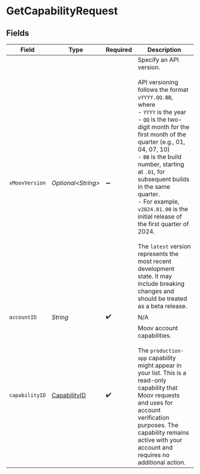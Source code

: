 # GetCapabilityRequest


## Fields

| Field                                                                                                                                                                                                                                                                                                                                                                                                                                                                                                                             | Type                                                                                                                                                                                                                                                                                                                                                                                                                                                                                                                              | Required                                                                                                                                                                                                                                                                                                                                                                                                                                                                                                                          | Description                                                                                                                                                                                                                                                                                                                                                                                                                                                                                                                       |
| --------------------------------------------------------------------------------------------------------------------------------------------------------------------------------------------------------------------------------------------------------------------------------------------------------------------------------------------------------------------------------------------------------------------------------------------------------------------------------------------------------------------------------- | --------------------------------------------------------------------------------------------------------------------------------------------------------------------------------------------------------------------------------------------------------------------------------------------------------------------------------------------------------------------------------------------------------------------------------------------------------------------------------------------------------------------------------- | --------------------------------------------------------------------------------------------------------------------------------------------------------------------------------------------------------------------------------------------------------------------------------------------------------------------------------------------------------------------------------------------------------------------------------------------------------------------------------------------------------------------------------- | --------------------------------------------------------------------------------------------------------------------------------------------------------------------------------------------------------------------------------------------------------------------------------------------------------------------------------------------------------------------------------------------------------------------------------------------------------------------------------------------------------------------------------- |
| `xMoovVersion`                                                                                                                                                                                                                                                                                                                                                                                                                                                                                                                    | *Optional\<String>*                                                                                                                                                                                                                                                                                                                                                                                                                                                                                                               | :heavy_minus_sign:                                                                                                                                                                                                                                                                                                                                                                                                                                                                                                                | Specify an API version.<br/><br/>API versioning follows the format `vYYYY.QQ.BB`, where <br/>  - `YYYY` is the year<br/>  - `QQ` is the two-digit month for the first month of the quarter (e.g., 01, 04, 07, 10)<br/>  - `BB` is the build number, starting at `.01`, for subsequent builds in the same quarter. <br/>    - For example, `v2024.01.00` is the initial release of the first quarter of 2024.<br/><br/>The `latest` version represents the most recent development state. It may include breaking changes and should be treated as a beta release. |
| `accountID`                                                                                                                                                                                                                                                                                                                                                                                                                                                                                                                       | *String*                                                                                                                                                                                                                                                                                                                                                                                                                                                                                                                          | :heavy_check_mark:                                                                                                                                                                                                                                                                                                                                                                                                                                                                                                                | N/A                                                                                                                                                                                                                                                                                                                                                                                                                                                                                                                               |
| `capabilityID`                                                                                                                                                                                                                                                                                                                                                                                                                                                                                                                    | [CapabilityID](../../models/components/CapabilityID.md)                                                                                                                                                                                                                                                                                                                                                                                                                                                                           | :heavy_check_mark:                                                                                                                                                                                                                                                                                                                                                                                                                                                                                                                | Moov account capabilities.<br/><br/>The `production-app` capability might appear in your list. This is a read-only capability that Moov requests and uses for account verification purposes. The capability remains active with your account and requires no additional action.                                                                                                                                                                                                                                                   |